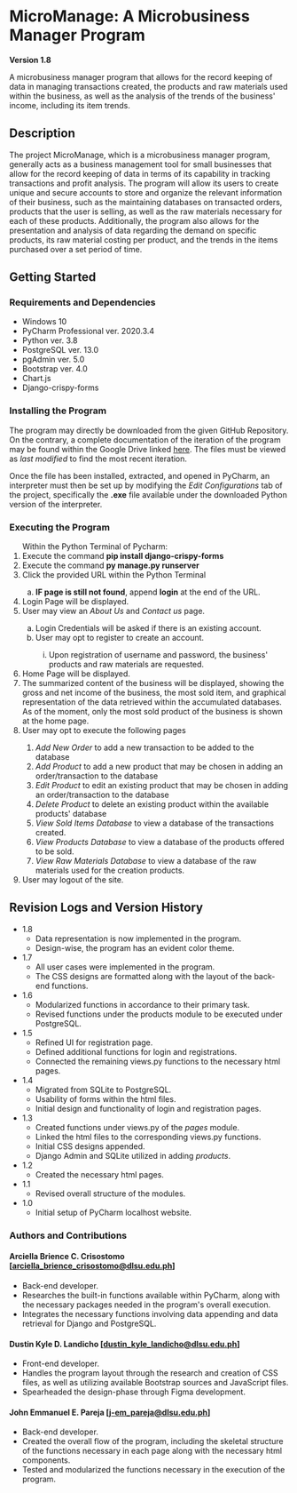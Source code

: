 # MicroManage: A Microbusiness Manager Program

**Version 1.8**

A microbusiness manager program that allows for the record keeping of data in managing transactions created, the products and raw materials used within the business, as well as the analysis of the trends of the business' income, including its item trends.

## Description

The project MicroManage, which is a microbusiness manager program, generally acts as a business management tool for small businesses that allow for the record keeping of data in terms of its capability in tracking transactions and profit analysis. The program will allow its users to create unique and secure accounts to store and organize the relevant information of their business, such as the maintaining databases on transacted orders, products that the user is selling, as well as the raw materials necessary for each of these products. Additionally, the program also allows for the presentation and analysis of data regarding the demand on specific products, its raw material costing per product, and the trends in the items purchased over a set period of time.

## Getting Started

### Requirements and Dependencies
<ul>
  <li>Windows 10</li>
  <li>PyCharm Professional ver. 2020.3.4</li>
  <li>Python ver. 3.8</li>
  <li>PostgreSQL ver. 13.0</li>
  <li>pgAdmin ver. 5.0</li>
  <li>Bootstrap ver. 4.0</li>
  <li>Chart.js</li>
  <li>Django-crispy-forms</li>
</ul>

### Installing the Program

The program may directly be downloaded from the given GitHub Repository. On the contrary, a complete documentation of the iteration of the program may be found within the Google Drive linked <a href="https://drive.google.com/drive/folders/1-Cq-PJED2ZSbCDUUvhU7sbSt85TM4_Wq">here</a>. The files must be viewed as <i>last modified</i> to find the most recent iteration.

Once the file has been installed, extracted, and opened in PyCharm, an interpreter must then be set up by modifying the <i>Edit Configurations</i> tab of the project, specifically the <b>.exe</b> file available under the downloaded Python version of the interpreter. 

### Executing the Program

<ol>
  Within the Python Terminal of Pycharm:
  <li>Execute the command <b>pip install django-crispy-forms</b></li>
  <li>Execute the command <b>py manage.py runserver</b></li>
  <li>Click the provided URL within the Python Terminal</li>
  <ol type='a'>
    <li><b>IF page is still not found</b>, append <b>login</b> at the end of the URL.</li>
  </ol>
  <li>Login Page will be displayed.</li>
  <li>User may view an <i>About Us</i> and <i>Contact us</i> page.</li>
  <ol type='a'>
    <li>Login Credentials will be asked if there is an existing account.</li>
    <li>User may opt to register to create an account.</li>
    <ol type='i'>
      <li>Upon registration of username and password, the business' products and raw materials are requested.</li>
    </ol>
  </ol>
  <li>Home Page will be displayed.</li>
  <li>The summarized content of the business will be displayed, showing the gross and net income of the business, the most sold item, and graphical representation of the data retrieved within the accumulated databases. As of the moment, only the most sold product of the business is shown at the home page.
  <li>User may opt to execute the following pages</li>
    <ol>
      <li><i>Add New Order</i> to add a new transaction to be added to the database</li>
      <li><i>Add Product</i> to add a new product that may be chosen in adding an order/transaction to the database</li>
      <li><i>Edit Product</i> to edit an existing product that may be chosen in adding an order/transaction to the database</li>
      <li><i>Delete Product</i> to delete an existing product within the available products' database</li>
      <li><i>View Sold Items Database</i> to view a database of the transactions created.</li>
      <li><i>View Products Database</i> to view a database of the products offered to be sold.</li>
      <li><i>View Raw Materials Database</i> to view a database of the raw materials used for the creation products.</li>
    </ol>
  <li>User may logout of the site.</li>
</ol>
  
  ## Revision Logs and Version History
  
  * 1.8
    * Data representation is now implemented in the program.
    * Design-wise, the program has an evident color theme.
  * 1.7
    * All user cases were implemented in the program.
    * The CSS designs are formatted along with the layout of the back-end functions.
  * 1.6
    * Modularized functions in accordance to their primary task.
    * Revised functions under the products module to be executed under PostgreSQL.
  * 1.5
    * Refined UI for registration page.
    * Defined additional functions for login and registrations.
    * Connected the remaining views.py functions to the necessary html pages.
  * 1.4
    * Migrated from SQLite to PostgreSQL.
    * Usability of forms within the html files.
    * Initial design and functionality of login and registration pages.
  * 1.3
    * Created functions under views.py of the <i>pages</i> module.
    * Linked the html files to the corresponding views.py functions.
    * Initial CSS designs appended.
    * Django Admin and SQLite utilized in adding <i>products</i>.
  * 1.2
    * Created the necessary html pages.
  * 1.1
    * Revised overall structure of the modules.
  * 1.0
    * Initial setup of PyCharm localhost website.

### Authors and Contributions

#### Arciella Brience C. Crisostomo [arciella_brience_crisostomo@dlsu.edu.ph]
* Back-end developer.
* Researches the built-in functions available within PyCharm, along with the necessary packages needed in the program's overall execution.
* Integrates the necessary functions involving data appending and data retrieval for Django and PostgreSQL.

#### Dustin Kyle D. Landicho [dustin_kyle_landicho@dlsu.edu.ph]
* Front-end developer.
* Handles the program layout through the research and creation of CSS files, as well as utilizing available Bootstrap sources and JavaScript files.
* Spearheaded the design-phase through Figma development. 
  
#### John Emmanuel E. Pareja [j-em_pareja@dlsu.edu.ph]
* Back-end developer.
* Created the overall flow of the program, including the skeletal structure of the functions necessary in each page along with the necessary html components.
* Tested and modularized the functions necessary in the execution of the program.

